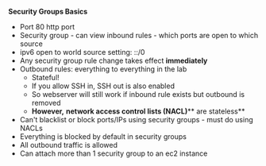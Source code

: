 **Security Groups Basics**

- Port 80 http port
- Security group - can view inbound rules - which ports are open to which source
- ipv6 open to world source setting: ::/0
- Any security group rule change takes effect **immediately**
- Outbound rules: everything to everything in the lab
    - Stateful!
    - If you allow SSH in, SSH out is also enabled
    - So webserver will still work if inbound rule exists but outbound is removed
    - **However,**  **network access control lists (NACL)**** are stateless**
- Can't blacklist or block ports/IPs using security groups - must do using NACLs
- Everything is blocked by default in security groups
- All outbound traffic is allowed
- Can attach more than 1 security group to an ec2 instance
